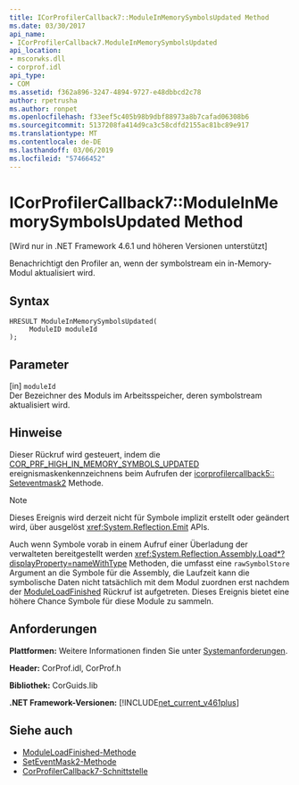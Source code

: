 ```yaml
---
title: ICorProfilerCallback7::ModuleInMemorySymbolsUpdated Method
ms.date: 03/30/2017
api_name:
- ICorProfilerCallback7.ModuleInMemorySymbolsUpdated
api_location:
- mscorwks.dll
- corprof.idl
api_type:
- COM
ms.assetid: f362a896-3247-4894-9727-e48dbbcd2c78
author: rpetrusha
ms.author: ronpet
ms.openlocfilehash: f33eef5c405b98b9dbf88973a8b7cafad06308b6
ms.sourcegitcommit: 5137208fa414d9ca3c58cdfd2155ac81bc89e917
ms.translationtype: MT
ms.contentlocale: de-DE
ms.lasthandoff: 03/06/2019
ms.locfileid: "57466452"
---
```

# <a name="icorprofilercallback7moduleinmemorysymbolsupdated-method"></a>ICorProfilerCallback7::ModuleInMemorySymbolsUpdated Method
[Wird nur in .NET Framework 4.6.1 und höheren Versionen unterstützt]  
  
 Benachrichtigt den Profiler an, wenn der symbolstream ein in-Memory-Modul aktualisiert wird.  
  
## <a name="syntax"></a>Syntax  
  
```  
HRESULT ModuleInMemorySymbolsUpdated(  
     ModuleID moduleId  
);  
```  
  
## <a name="parameters"></a>Parameter  
 [in] `moduleId`  
 Der Bezeichner des Moduls im Arbeitsspeicher, deren symbolstream aktualisiert wird.  
  
## <a name="remarks"></a>Hinweise  
 Dieser Rückruf wird gesteuert, indem die [COR_PRF_HIGH_IN_MEMORY_SYMBOLS_UPDATED](../../../../docs/framework/unmanaged-api/profiling/cor-prf-high-monitor-enumeration.md) ereignismaskenkennzeichnens beim Aufrufen der [icorprofilercallback5:: Seteventmask2](../../../../docs/framework/unmanaged-api/profiling/icorprofilerinfo5-seteventmask2-method.md) Methode.  
  
> [!NOTE]
>  Dieses Ereignis wird derzeit nicht für Symbole implizit erstellt oder geändert wird, über ausgelöst <xref:System.Reflection.Emit> APIs.  
  
 Auch wenn Symbole vorab in einem Aufruf einer Überladung der verwalteten bereitgestellt werden <xref:System.Reflection.Assembly.Load*?displayProperty=nameWithType> Methoden, die umfasst eine `rawSymbolStore` Argument an die Symbole für die Assembly, die Laufzeit kann die symbolische Daten nicht tatsächlich mit dem Modul zuordnen erst nachdem der [ModuleLoadFinished](../../../../docs/framework/unmanaged-api/profiling/icorprofilercallback-moduleloadfinished-method.md) Rückruf ist aufgetreten. Dieses Ereignis bietet eine höhere Chance Symbole für diese Module zu sammeln.  
  
## <a name="requirements"></a>Anforderungen  
 **Plattformen:** Weitere Informationen finden Sie unter [Systemanforderungen](../../../../docs/framework/get-started/system-requirements.md).  
  
 **Header:** CorProf.idl, CorProf.h  
  
 **Bibliothek:** CorGuids.lib  
  
 **.NET Framework-Versionen:** [!INCLUDE[net_current_v461plus](../../../../includes/net-current-v461plus-md.md)]  
  
## <a name="see-also"></a>Siehe auch
- [ModuleLoadFinished-Methode](../../../../docs/framework/unmanaged-api/profiling/icorprofilercallback-moduleloadfinished-method.md)
- [SetEventMask2-Methode](../../../../docs/framework/unmanaged-api/profiling/icorprofilerinfo5-seteventmask2-method.md)
- [CorProfilerCallback7-Schnittstelle](../../../../docs/framework/unmanaged-api/profiling/icorprofilercallback7-interface.md)
